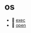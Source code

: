 # os

* 📄 [exec](siyuan://blocks/20240628155935-8dxr67x)
* 📄 [open](siyuan://blocks/20240918112330-r2242eb)

　　‍
